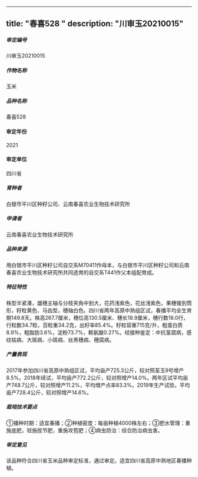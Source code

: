 
---
title: "春喜528     "
description: "川审玉20210015"
---
##### 审定编号 
川审玉20210015

##### 作物名称
玉米

##### 品种名称
春喜528     

#### 审定年份
2021	

#### 审定单位
四川省

##### 育种者
白银市平川区种籽公司、云南春喜农业生物技术研究所

##### 申请者
云南春喜农业生物技术研究所

##### 品种来源
用白银市平川区种籽公司自交系M70411作母本，与白银市平川区种籽公司和云南春喜农业生物技术研究所共同选育的自交系T441作父本组配育成。

##### 特征特性
株型半紧凑，雄穗主轴与分枝夹角中到大，花药浅紫色，花丝浅紫色，果穗锥到筒形，籽粒黄色、马齿型，穗轴白色。四川省两年高原中熟组区试，春播平均全生育期149.8天。株高267.7厘米，穗位高130.5厘米、穗长18.9厘米，穗行数18.0行，行粒数34.7粒，百粒重34.2克，出籽率85.4%。籽粒容重715克/升，粗蛋白质8.9%，粗脂肪3.6%，淀粉73.7%，赖氨酸0.27%。经接种鉴定：中抗茎腐病，感纹枯病、大斑病、小斑病、丝黑穗病、穗腐病。

##### 产量表现
2017年参加四川省高原中熟组区试，平均亩产725.3公斤，较对照荃玉9号增产8.5%。2018年续试，平均亩产772.2公斤，较对照增产14.0%。两年区试平均亩产748.7公斤，较对照增产11.2%，平均增产点率83.3%。2019年生产试验，平均亩产728.4公斤，较对照增产14.6%。

##### 栽培技术要点
①播种时期：适宜春播；②种植密度：每亩种植4000株左右；③肥水管理：重施底肥，轻施拔节肥，重施攻苞肥；④病虫防治：综合防治病虫害。

##### 审定意见
该品种符合四川省玉米品种审定标准，通过审定。适宜四川省高原中熟地区春播种植。


